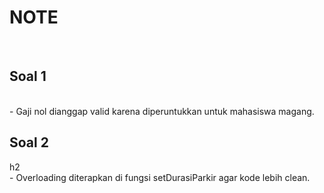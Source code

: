 <h1>NOTE</h1><br>
<h2>Soal 1</h2><br>
- Gaji nol dianggap valid karena diperuntukkan untuk mahasiswa magang.
<h2>Soal 2</h2>h2<br>
- Overloading diterapkan di fungsi setDurasiParkir agar kode lebih clean.

